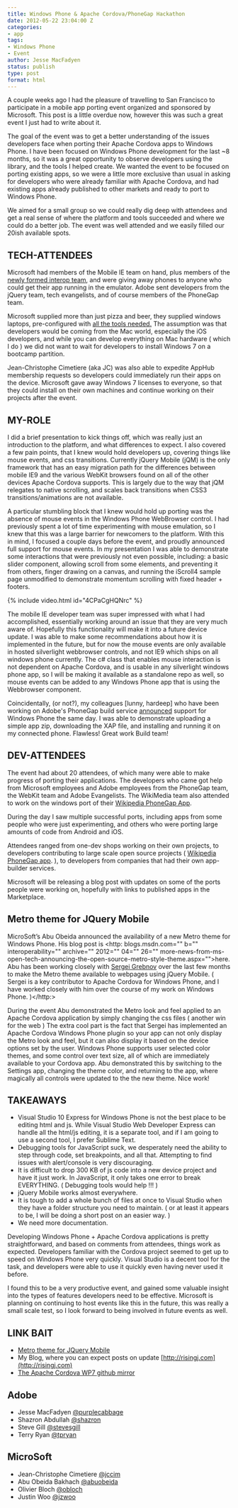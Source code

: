 ```yaml
---
title: Windows Phone & Apache Cordova/PhoneGap Hackathon
date: 2012-05-22 23:04:00 Z
categories:
- app
tags:
- Windows Phone
- Event
author: Jesse MacFadyen
status: publish
type: post
format: html
---
```


A couple weeks ago I had the pleasure of travelling to San Francisco to participate in a mobile app porting event organized and sponsored by Microsoft. This post is a little overdue now, however this was such a great event I just had to write about it.

The goal of the event was to get a better understanding of the issues developers face when porting their Apache Cordova apps to Windows Phone. I have been focused on Windows Phone development for the last ~8 months, so it was a great opportunity to observe developers using the library, and the tools I helped create. We wanted the event to be focused on porting existing apps, so we were a little more exclusive than usual in asking for developers who were already familiar with Apache Cordova, and had existing apps already published to other markets and ready to port to Windows Phone.

We aimed for a small group so we could really dig deep with attendees and get a real sense of where the platform and tools succeeded and where we could do a better job. The event was well attended and we easily filled our 20ish available spots.

## TECH-ATTENDEES

Microsoft had members of the Mobile IE team on hand, plus members of the [newly formed interop team](http://blogs.msdn.com/b/interoperability/archive/2012/04/12/announcing-one-more-way-microsoft-will-engage-with-the-open-source-and-standards-communities.aspx), and were giving away phones to anyone who could get their app running in the emulator. Adobe sent developers from the jQuery team, tech evangelists, and of course members of the PhoneGap team.

Microsoft supplied more than just pizza and beer, they supplied windows laptops, pre-configured with [all the tools needed.](http://www.microsoft.com/en-us/download/details.aspx?displaylang=en&id=27570) The assumption was that developers would be coming from the Mac world, especially the iOS developers, and while you can develop everything on Mac hardware ( which I do ) we did not want to wait for developers to install Windows 7 on a bootcamp partition.

Jean-Christophe Cimetiere (aka JC) was also able to expedite AppHub membership requests so developers could immediately run their apps on the device. Microsoft gave away Windows 7 licenses to everyone, so that they could install on their own machines and continue working on their projects after the event.

## MY-ROLE

I did a brief presentation to kick things off, which was really just an introduction to the platform, and what differences to expect. I also covered a few pain points, that I knew would hold developers up, covering things like mouse events, and css transitions. Currently jQuery Mobile (jQM) is the only framework that has an easy migration path for the differences between mobile IE9 and the various WebKit browsers found on all of the other devices Apache Cordova supports. This is largely due to the way that jQM relegates to native scrolling, and scales back transitions when CSS3 transitions/animations are not available.

A particular stumbling block that I knew would hold up porting was the absence of mouse events in the Windows Phone WebBrowser control. I had previously spent a lot of time experimenting with mouse emulation, so I knew that this was a large barrier for newcomers to the platform. With this in mind, I focused a couple days before the event, and proudly announced full support for mouse events. In my presentation I was able to demonstrate some interactions that were previously not even possible, including: a basic slider component, allowing scroll from some elements, and preventing it from others, finger drawing on a canvas, and running the iScroll4 sample page unmodified to demonstrate momentum scrolling with fixed header + footers.

{% include video.html id="4CPaCgHQNrc" %}

The mobile IE developer team was super impressed with what I had accomplished, essentially working around an issue that they are very much aware of. Hopefully this functionality will make it into a future device update. I was able to make some recommendations about how it is implemented in the future, but for now the mouse events are only available in hosted silverlight webbrowser controls, and not IE9 which ships on all windows phone currently. The c# class that enables mouse interaction is not dependent on Apache Cordova, and is usable in any silverlight windows phone app, so I will be making it available as a standalone repo as well, so mouse events can be added to any Windows Phone app that is using the Webbrowser component.

Coincidentally, (or not?), my colleagues [lunny, hardeep] who have been working on Adobe's PhoneGap build service [announced](http://phonegap.com/2012/04/24/phonegap-build-welcomes-windows-phone-7/) support for Windows Phone the same day. I was able to demonstrate uploading a simple app zip, downloading the XAP file, and installing and running it on my connected phone. Flawless! Great work Build team!

## DEV-ATTENDEES

The event had about 20 attendees, of which many were able to make progress of porting their applications. The developers who came got help from Microsoft employees and Adobe employees from the PhoneGap team, the WebKit team and Adobe Evangelists. The WikiMedia team also attended to work on the windows port of their [Wikipedia PhoneGap App](http://phonegap.com/app/wikipedia/).

During the day I saw multiple successful ports, including apps from some people who were just experimenting, and others who were porting large amounts of code from Android and iOS.

Attendees ranged from one-dev shops working on their own projects, to developers contributing to large scale open source projects ( [Wikipedia PhoneGap app](http://phonegap.com/app/wikipedia/). ), to developers from companies that had their own app-builder services.

Microsoft will be releasing a blog post with updates on some of the ports people were working on, hopefully with links to published apps in the Marketplace.

## Metro theme for JQuery Mobile

MicroSoft’s Abu Obeida announced the availability of a new Metro theme for Windows Phone. His blog post is <http: blogs.msdn.com="" b="" interoperability="" archive="" 2012="" 04="" 26="" more-news-from-ms-open-tech-announcing-the-open-source-metro-style-theme.aspx="">here. Abu has been working closely with [Sergei Grebnov](https://github.com/sgrebnov) over the last few months to make the Metro theme available to webpages using jQuery Mobile. ( Sergei is a key contributor to Apache Cordova for Windows Phone, and I have worked closely with him over the course of my work on Windows Phone. )</http:>

During the event Abu demonstrated the Metro look and feel applied to an Apache Cordova application by simply changing the css files ( another win for the web ) The extra cool part is the fact that Sergei has implemented an Apache Cordova Windows Phone plugin so your app can not only display the Metro look and feel, but it can also display it based on the device options set by the user. Windows Phone supports user selected color themes, and some control over text size, all of which are immediately available to your Cordova app. Abu demonstrated this by switching to the Settings app, changing the theme color, and returning to the app, where magically all controls were updated to the the new theme. Nice work!

## TAKEAWAYS

* Visual Studio 10 Express for Windows Phone is not the best place to be editing html and js. While Visual Studio Web Developer Express can handle all the html/js editing, it is a separate tool, and if I am going to use a second tool, I prefer Sublime Text.
* Debugging tools for JavaScript suck, we desperately need the ability to step through code, set breakpoints, and all that. Attempting to find issues with alert/console is very discouraging.
* It is difficult to drop 300 KB of js code into a new device project and have it just work. In JavaScript, it only takes one error to break EVERYTHING. ( Debugging tools would help !!! )
* jQuery Mobile works almost everywhere.
* It is tough to add a whole bunch of files at once to Visual Studio when they have a folder structure you need to maintain. ( or at least it appears to be, I will be doing a short post on an easier way. )
* We need more documentation.

Developing Windows Phone + Apache Cordova applications is pretty straightforward, and based on comments from attendees, things work as expected. Developers familiar with the Cordova project seemed to get up to speed on Windows Phone very quickly. Visual Studio is a decent tool for the task, and developers were able to use it quickly even having never used it before.

I found this to be a very productive event, and gained some valuable insight into the types of features developers need to be effective. Microsoft is planning on continuing to host events like this in the future, this was really a small scale test, so I look forward to being involved in future events as well.

## LINK BAIT

* [Metro theme for JQuery Mobile](http://blogs.msdn.com/b/interoperability/archive/2012/04/26/more-news-from-ms-open-tech-announcing-the-open-source-metro-style-theme.aspx)
* My Blog, where you can expect posts on update [http://risingj.com](http://risingj.com)
* [The Apache Cordova WP7 github mirror](https://github.com/apache/incubator-cordova-wp7)

## Adobe

* Jesse MacFadyen [@purplecabbage](http://twitter.com/purplecabbage)
* Shazron Abdullah [@shazron](http://twitter.com/shazron)
* Steve Gill [@stevesgill](http://twitter.com/stevesgill)
* Terry Ryan [@tpryan](http://twitter.com/tpryan)

## MicroSoft

* Jean-Christophe Cimetiere [@jccim](http://twitter.com/jccim)
* Abu Obeida Bakhach [@abuobeida](http://twitter.com/abuobeida)
* Olivier Bloch [@obloch](http://twitter.com/obloch)
* Justin Woo [@jzwoo](http://twitter.com/jzwoo)
